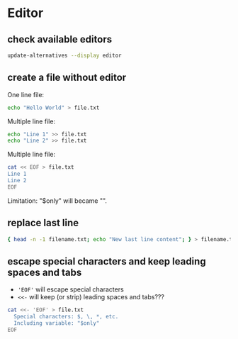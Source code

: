 # Editor

## check available editors
```sh
update-alternatives --display editor
```

## create a file without editor
One line file:
```sh
echo "Hello World" > file.txt
```

Multiple line file:
```sh
echo "Line 1" >> file.txt
echo "Line 2" >> file.txt
```

Multiple line file:
```sh
cat << EOF > file.txt
Line 1
Line 2
EOF
```
Limitation: "$only" will became "".

## replace last line
```sh
{ head -n -1 filename.txt; echo "New last line content"; } > filename.txt
```

## escape special characters and keep leading spaces and tabs
- `'EOF'` will escape special characters
- `<<-` will keep (or strip) leading spaces and tabs???
```sh
cat <<- 'EOF' > file.txt
  Special characters: $, \, *, etc.
  Including variable: "$only"
EOF
```
